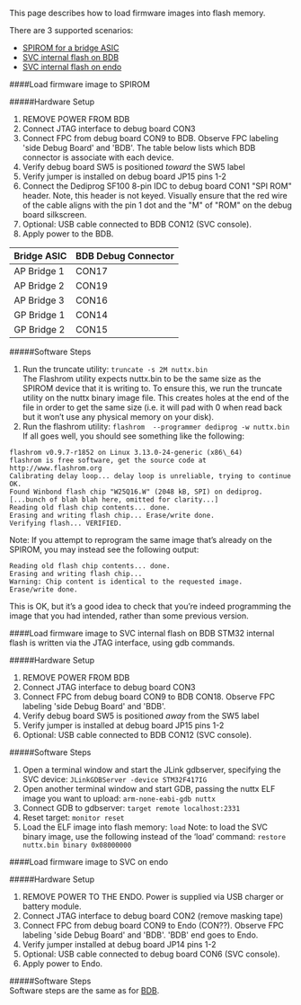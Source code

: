 This page describes how to load firmware images into flash memory.  

There are 3 supported scenarios:
* [SPIROM for a bridge ASIC](Flashing-images#load-firmware-image-to-spirom)
* [SVC internal flash on BDB](Flashing-images#load-firmware-image-to-svc-internal-flash-on-bdb)
* [SVC internal flash on endo](Flashing-images#load-firmware-image-to-svc-on-endo)


####Load firmware image to SPIROM

#####Hardware Setup
1. REMOVE POWER FROM BDB
2. Connect JTAG interface to debug board CON3  
3. Connect FPC from debug board CON9 to BDB. Observe FPC labeling 'side Debug
Board' and 'BDB'. The table below lists which BDB connector is associate with each device.
4. Verify debug board SW5 is positioned *toward* the SW5 label  
5. Verify jumper is installed on debug board JP15 pins 1-2
6. Connect the Dediprog SF100 8-pin IDC to debug board CON1 "SPI ROM" header. Note, this header is not keyed. Visually ensure that the red wire of the cable aligns with the pin 1 dot and the "M" of "ROM" on the debug board silkscreen.
7. Optional: USB cable connected to BDB CON12 (SVC console).  
8. Apply power to the BDB. 


Bridge ASIC | BDB Debug Connector  
-------------|------  
AP Bridge 1 | CON17  
AP Bridge 2 | CON19  
AP Bridge 3 | CON16  
GP Bridge 1 | CON14  
GP Bridge 2 | CON15


#####Software Steps

1. Run the truncate utility: `truncate -s 2M nuttx.bin`   
The Flashrom utility expects nuttx.bin to be the same size as the SPIROM device that it is writing to. To ensure this, we run the truncate utility on the nuttx binary image file. This creates holes at the end of the file in order to get the same size (i.e. it will pad with 0 when read back but it won’t use any physical memory on your disk).
2. Run the flashrom utility: `flashrom  --programmer dediprog -w nuttx.bin`  
If all goes well, you should see something like the following:
```
flashrom v0.9.7-r1852 on Linux 3.13.0-24-generic (x86\_64)
flashrom is free software, get the source code at
http://www.flashrom.org
Calibrating delay loop... delay loop is unreliable, trying to continue
OK.
Found Winbond flash chip "W25Q16.W" (2048 kB, SPI) on dediprog.
[...bunch of blah blah here, omitted for clarity...]
Reading old flash chip contents... done.
Erasing and writing flash chip... Erase/write done.
Verifying flash... VERIFIED.
```
Note: If you attempt to reprogram the same image that’s already on the
SPIROM, you may instead see the following output:
```
Reading old flash chip contents... done.
Erasing and writing flash chip...
Warning: Chip content is identical to the requested image.
Erase/write done.
```
This is OK, but it’s a good idea to check that you’re indeed programming
the image that you had intended, rather than some previous version.



####Load firmware image to SVC internal flash on BDB
STM32 internal flash is written via the JTAG interface, 
using gdb commands.

#####Hardware Setup
1. REMOVE POWER FROM BDB
2. Connect JTAG interface to debug board CON3  
3. Connect FPC from debug board CON9 to BDB CON18. Observe FPC labeling 'side Debug
Board' and 'BDB'. 
4. Verify debug board SW5 is positioned *away* from the SW5 label  
5. Verify jumper is installed at debug board JP15 pins 1-2  
6. Optional: USB cable connected to BDB CON12 (SVC console).  

#####Software Steps  
1. Open a terminal window and start the JLink gdbserver, specifying the SVC device: `JLinkGDBServer -device STM32F417IG`
2.  Open another terminal window and start GDB, passing the nuttx ELF image you want to upload: `arm-none-eabi-gdb nuttx`
3. Connect GDB to gdbserver: `target remote localhost:2331`
4. Reset target: `monitor reset`
5. Load the ELF image into flash memory: `load`
Note: to load the SVC binary image, use the following instead of the ‘load’ command:
   `restore nuttx.bin binary 0x08000000`


####Load firmware image to SVC on endo

#####Hardware Setup
  
1. REMOVE POWER TO THE ENDO. Power is supplied via USB charger or battery module.  
2. Connect JTAG interface to debug board CON2 (remove masking tape) 
3. Connect FPC from debug board CON9 to Endo (CON??). Observe FPC labeling 'side Debug
Board' and 'BDB'. 'BDB' end goes to Endo.
4. Verify jumper installed at debug board JP14 pins 1-2  
5. Optional: USB cable connected to debug board CON6 (SVC console).  
6. Apply power to Endo.
 
#####Software Steps  
Software steps are the same as for [BDB](Flashing-images#load-firmware-image-to-svc-internal-flash-on-bdb).

